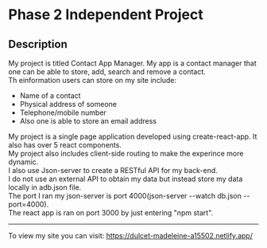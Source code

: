 # Phase 2 Independent Project

## Description 
My project is titled Contact App Manager. My app is a contact manager that one can be able to store, add, search and remove a contact.</br>
Th einformation users can store on my site include:
* Name of a contact
* Physical address of someone
* Telephone/mobile number
* Also one is able to store an email address


My project is a single page application developed using create-react-app. It also has over 5 react components. </br>
My project also includes client-side routing to make the experince more dynamic.</br>
I also use Json-server to create a RESTful API for my back-end. </br>
I do not use an external API to obtain my data but instead store my data locally in adb.json file.<br>
The port I ran my json-server is port 4000(json-server --watch db.json --port=4000).<br>
The react app is ran on port 3000 by just entering "npm start".
***
To view my site you can visit: <https://dulcet-madeleine-a15502.netlify.app/>